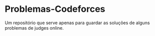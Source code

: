 # Problemas-Codeforces
Um repositório que serve apenas para guardar as soluções de alguns problemas de judges online.
